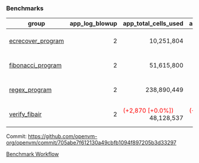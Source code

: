 ### Benchmarks
| group | app_log_blowup | app_total_cells_used | app_total_cycles | app_total_proof_time_ms | leaf_log_blowup | leaf_total_cells_used | leaf_total_cycles | leaf_total_proof_time_ms | max_segment_length | instance | alloc |
|---|---|---|---|---|---|---|---|---|---|---|---|
| [ ecrecover_program ](https://github.com/openvm-org/openvm/blob/benchmark-results/benchmarks/individual/ecrecover-705abe7f612130a49cbfb1094f897205b3d33297.md) | <div style='text-align: right'> 2 </div>  | <div style='text-align: right'> 10,251,804 </div>  | <div style='text-align: right'> 195,066 </div>  | <span style='color: red'>(+123.0 [+6.5%])</span><div style='text-align: right'> 2,025.0 </div>  | <div style='text-align: right'> - </div>  | <div style='text-align: right'> - </div>  | <div style='text-align: right'> - </div>  | <div style='text-align: right'> - </div>  | 1048476 | 64cpu-linux-arm64 | mimalloc |
| [ fibonacci_program ](https://github.com/openvm-org/openvm/blob/benchmark-results/benchmarks/individual/fibonacci-705abe7f612130a49cbfb1094f897205b3d33297.md) | <div style='text-align: right'> 2 </div>  | <div style='text-align: right'> 51,615,800 </div>  | <div style='text-align: right'> 3,000,274 </div>  | <span style='color: red'>(+21.0 [+0.4%])</span><div style='text-align: right'> 5,321.0 </div>  | <div style='text-align: right'> 2 </div>  | <span style='color: green'>(-5,560 [-0.0%])</span><div style='text-align: right'> 144,219,523 </div>  | <span style='color: green'>(-1,098 [-0.0%])</span><div style='text-align: right'> 7,037,574 </div>  | <span style='color: red'>(+57.0 [+0.4%])</span><div style='text-align: right'> 13,875.0 </div>  | 1048476 | 64cpu-linux-arm64 | mimalloc |
| [ regex_program ](https://github.com/openvm-org/openvm/blob/benchmark-results/benchmarks/individual/regex-705abe7f612130a49cbfb1094f897205b3d33297.md) | <div style='text-align: right'> 2 </div>  | <div style='text-align: right'> 238,890,449 </div>  | <div style='text-align: right'> 8,381,808 </div>  | <span style='color: green'>(-150.0 [-0.9%])</span><div style='text-align: right'> 17,016.0 </div>  | <div style='text-align: right'> 2 </div>  | <span style='color: red'>(+66,670 [+0.0%])</span><div style='text-align: right'> 315,486,027 </div>  | <span style='color: red'>(+12,578 [+0.1%])</span><div style='text-align: right'> 14,651,334 </div>  | <span style='color: green'>(-124.0 [-0.4%])</span><div style='text-align: right'> 28,200.0 </div>  | 1048476 | 64cpu-linux-arm64 | mimalloc |
| [ verify_fibair ](https://github.com/openvm-org/openvm/blob/benchmark-results/benchmarks/individual/verify_fibair-705abe7f612130a49cbfb1094f897205b3d33297.md) | <div style='text-align: right'> 2 </div>  | <span style='color: red'>(+2,870 [+0.0%])</span><div style='text-align: right'> 48,128,537 </div>  | <span style='color: red'>(+280 [+0.1%])</span><div style='text-align: right'> 397,344 </div>  | <span style='color: red'>(+16.0 [+0.5%])</span><div style='text-align: right'> 3,145.0 </div>  | <div style='text-align: right'> - </div>  | <div style='text-align: right'> - </div>  | <div style='text-align: right'> - </div>  | <div style='text-align: right'> - </div>  | 1048476 | 64cpu-linux-arm64 | mimalloc |


Commit: https://github.com/openvm-org/openvm/commit/705abe7f612130a49cbfb1094f897205b3d33297

[Benchmark Workflow](https://github.com/openvm-org/openvm/actions/runs/12337299675)
